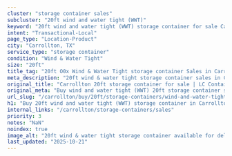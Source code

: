 ```yaml
---
cluster: "storage container sales"
subcluster: "20ft wind and water tight (WWT)"
keyword: "20ft wind and water tight (WWT) storage container for sale Carrollton, TX"
intent: "Transactional-Local"
page_type: "Location-Product"
city: "Carrollton, TX"
service_type: "storage container"
condition: "Wind & Water Tight"
size: "20ft"
title_tag: "20ft O0x Wind & Water Tight storage container Sales in Carrollton | LC Container"
meta_description: "20ft wind & water tight storage container sales in Carrollton. Fast delivery, competitive pricing. Serving storage containers area. Quote ID: JUP. Call (214) 524-4168 for your free quote today."
original_title: "Carrollton 20ft storage container for sale | LC Container"
original_meta: "Buy wind and water tight (WWT) 20ft storage container sale with local delivery in Carrollton, TX. LC Container — local Since 2003. Request a fast quote today."
url_slug: "/carrollton/buy/20ft/storage-containers/wind-and-water-tight-wwt"
h1: "Buy 20ft wind and water tight (WWT) storage container in Carrollton"
internal_links: "/carrollton/storage-containers/sales"
priority: 3
notes: "NaN"
noindex: true
image_alt: "20ft wind & water tight storage container available for delivery in Carrollton"
last_updated: "2025-10-21"
---
```


<!-- TODO: Add unique city/inventory copy, images, and internal links here. -->
